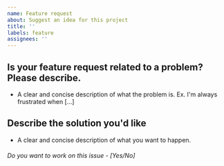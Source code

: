 ```yaml
---
name: Feature request
about: Suggest an idea for this project
title: ''
labels: feature
assignees: ''
---
```


## **Is your feature request related to a problem? Please describe.**

- A clear and concise description of what the problem is. Ex. I'm always frustrated when [...]

## **Describe the solution you'd like**

- A clear and concise description of what you want to happen.



###### Do you want to work on this issue - [Yes/No]
